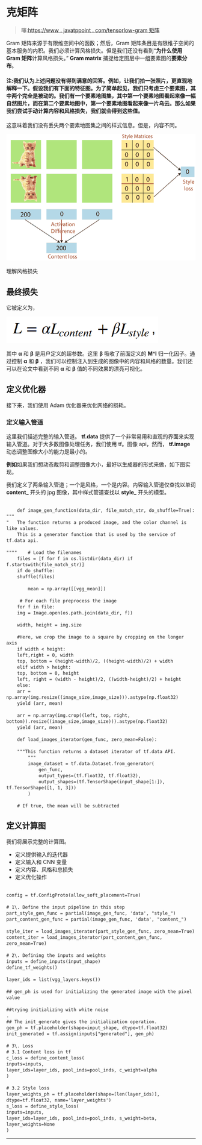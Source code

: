 # 克矩阵

> 噻:[https://www . javatppoint . com/tensorlow-gram 矩阵](https://www.javatpoint.com/tensorflow-gram-matrix)

Gram 矩阵来源于有限维空间中的函数；然后，Gram 矩阵条目是有限维子空间的基本服务的内积。我们必须计算风格损失。但是我们还没有看到“**为什么使用 Gram 矩阵**计算风格损失。” **Gram matrix** 捕捉给定图层中一组要素图的**要素分布**。

#### 注:我们认为上述问题没有得到满意的回答。例如，让我们拍一张照片，更直观地解释一下。假设我们有下面的特征图。为了简单起见，我们只考虑三个要素图，其中两个完全是被动的。我们有一个要素地图集，其中第一个要素地图看起来像一幅自然图片，而在第二个要素地图中，第一个要素地图看起来像一片乌云。那么如果我们尝试手动计算内容和风格损失，我们就会得到这些值。

这意味着我们没有丢失两个要素地图集之间的样式信息。但是，内容不同。

![Gram Matrix](img/05fe5b46793de11be54684df4df04003.png)

理解风格损失

## 最终损失

它被定义为，

![Gram Matrix](img/4d999bafcef66d0e56c82e6b39f8741a.png)

其中 **α** 和 **β** 是用户定义的超参数。这里 **β** 吸收了前面定义的 **M^l** 归一化因子。通过控制 **α** 和 **β** ，我们可以控制注入到生成的图像中的内容和风格的数量。我们还可以在论文中看到不同 **α** 和 **β** 值的不同效果的漂亮可视化。

## 定义优化器

接下来，我们使用 Adam 优化器来优化网络的损耗。

### 定义输入管道

这里我们描述完整的输入管道。 **tf.data** 提供了一个非常易用和直观的界面来实现输入管道。对于大多数图像处理任务，我们使用 tf。图像 api，然而， **tf.image** 动态调整图像大小的能力是最小的。

**例如**如果我们想动态裁剪和调整图像大小，最好以生成器的形式来做，如下图实现。

我们定义了两条输入管道；一个是风格，一个是内容。内容输入管道仅查找以单词 **content_** 开头的 jpg 图像，其中样式管道查找以 **style_** 开头的模型。

```

	def image_gen_function(data_dir, file_match_str, do_shuffle=True):    
"""
"	The function returns a produced image, and the color channel is like values. 
	This is a generator function that is used by the service of tf.data api.

""""	# Load the filenames
	files = [f for f in os.listdir(data_dir) if f.startswith(file_match_str)]
	if do_shuffle:
	shuffle(files)

	    mean = np.array([[vgg_mean]])

	 # For each file preprocess the image 
	for f in file: 
	img = Image.open(os.path.join(data_dir, f))

	width, height = img.size

	#Here, we crop the image to a square by cropping on the longer axis
	if width < height:
	left,right = 0, width
	top, bottom = (height-width)/2, ((height-width)/2) + width
	elif width > height:
	top, bottom = 0, height
	left, right = (width - height)/2, ((width-height)/2) + height
	else:
	arr = np.array(img.resize((image_size,image_size))).astype(np.float32)
	yield (arr, mean)

	arr = np.array(img.crop((left, top, right, bottom)).resize((image_size,image_size))).astype(np.float32)
	yield (arr, mean)

	def load_images_iterator(gen_func, zero_mean=False):

	"""This function returns a dataset iterator of tf.data API.
	    """
	    image_dataset = tf.data.Dataset.from_generator(
	        gen_func, 
	        output_types=(tf.float32, tf.float32), 
	        output_shapes=(tf.TensorShape(input_shape[1:]), tf.TensorShape([1, 1, 3]))
	    )

	# If true, the mean will be subtracted

```

## 定义计算图

我们将展示完整的计算图。

*   定义提供输入的迭代器
*   定义输入和 CNN 变量
*   定义内容、风格和总损失
*   定义优化操作

```

config = tf.ConfigProto(allow_soft_placement=True)

# 1\. Define the input pipeline in this step
part_style_gen_func = partial(image_gen_func, 'data', "style_")
part_content_gen_func = partial(image_gen_func, 'data', "content_")

style_iter = load_images_iterator(part_style_gen_func, zero_mean=True)
content_iter = load_images_iterator(part_content_gen_func, zero_mean=True)

# 2\. Defining the inputs and weights
inputs = define_inputs(input_shape)
define_tf_weights()

layer_ids = list(vgg_layers.keys())

## gen_ph is used for initializing the generated image with the pixel value 

##trying initializing with white noise
.
## The init_generate gives the initialization operation. 
gen_ph = tf.placeholder(shape=input_shape, dtype=tf.float32)
init_generated = tf.assign(inputs["generated"], gen_ph)

# 3\. Loss
# 3.1 Content loss in tf
c_loss = define_content_loss(
inputs=inputs, 
layer_ids=layer_ids, pool_inds=pool_inds, c_weight=alpha
)

# 3.2 Style loss
layer_weights_ph = tf.placeholder(shape=[len(layer_ids)], dtype=tf.float32, name='layer_weights')
s_loss = define_style_loss(
inputs=inputs, 
layer_ids=layer_ids, pool_inds=pool_inds, s_weight=beta, layer_weights=None
) 

```

* * *